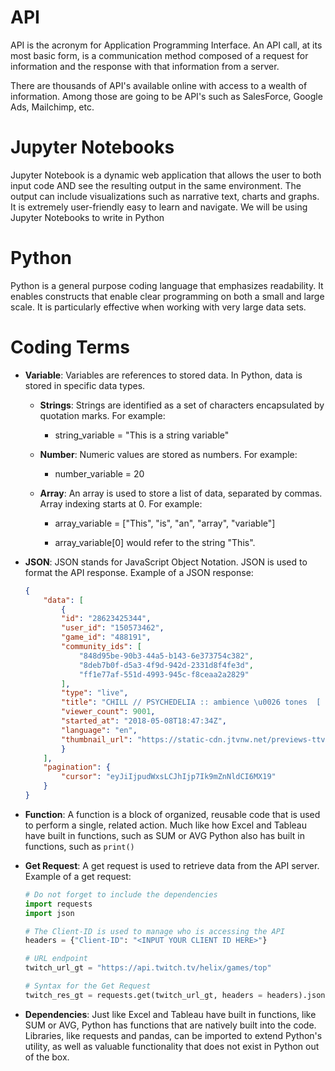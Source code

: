 # API

API is the acronym for Application Programming Interface. An API call, at its most basic form, is a communication method composed of a request for information and the response with that information from a server.

There are thousands of API's available online with access to a wealth of information. Among those are going to be API's such as SalesForce, Google Ads, Mailchimp, etc.

# Jupyter Notebooks

Jupyter Notebook is a dynamic web application that allows the user to both input code AND see the resulting output in the same environment. The output can include visualizations such as narrative text, charts and graphs. It is extremely user-friendly easy to learn and navigate. We will be using Jupyter Notebooks to write in Python

# Python

Python is a general purpose coding language that emphasizes readability. It enables constructs that enable clear programming on both a small and large scale. It is particularly effective when working with very large data sets.

# Coding Terms

* **Variable**: Variables are references to stored data. In Python, data is stored in specific data types.
    
    * **Strings**: Strings are identified as a set of characters encapsulated by quotation marks. For example:
     
        * string_variable = "This is a string variable"
    
    * **Number**: Numeric values are stored as numbers. For example:

        * number_variable = 20

    * **Array**: An array is used to store a list of data, separated by commas. Array indexing starts at 0. For example:

        * array_variable = ["This", "is", "an", "array", "variable"]

        * array_variable[0] would refer to the string "This".

* **JSON**: JSON stands for JavaScript Object Notation. JSON is used to format the API response. Example of a JSON response:

    ```JSON
    {
        "data": [
            {
            "id": "28623425344",
            "user_id": "150573462",
            "game_id": "488191",
            "community_ids": [
                "848d95be-90b3-44a5-b143-6e373754c382",
                "8deb7b0f-d5a3-4f9d-942d-2331d8f4fe3d",
                "ff1e77af-551d-4993-945c-f8ceaa2a2829"
            ],
            "type": "live",
            "title": "CHILL // PSYCHEDELIA :: ambience \u0026 tones  [ !visuals ]",
            "viewer_count": 9001,
            "started_at": "2018-05-08T18:47:34Z",
            "language": "en",
            "thumbnail_url": "https://static-cdn.jtvnw.net/previews-ttv/live_user_amorelandra-{width}x{height}.jpg"
            }
        ],
        "pagination": {
            "cursor": "eyJiIjpudWxsLCJhIjp7Ik9mZnNldCI6MX19"
        }
    }
    ```

* **Function**: A function is a block of organized, reusable code that is used to perform a single, related action. Much like how Excel and Tableau have built in functions, such as SUM or AVG Python also has built in functions, such as `print()`

* **Get Request**: A get request is used to retrieve data from the API server. Example of a get request:

    ```python
    # Do not forget to include the dependencies
    import requests
    import json

    # The Client-ID is used to manage who is accessing the API
    headers = {"Client-ID": "<INPUT YOUR CLIENT ID HERE>"}

    # URL endpoint
    twitch_url_gt = "https://api.twitch.tv/helix/games/top"

    # Syntax for the Get Request
    twitch_res_gt = requests.get(twitch_url_gt, headers = headers).json()
    ```

* **Dependencies**: Just like Excel and Tableau have built in functions, like SUM or AVG, Python has functions that are natively built into the code. Libraries, like requests and pandas, can be imported to extend Python's utility, as well as valuable functionality that does not exist in Python out of the box.
